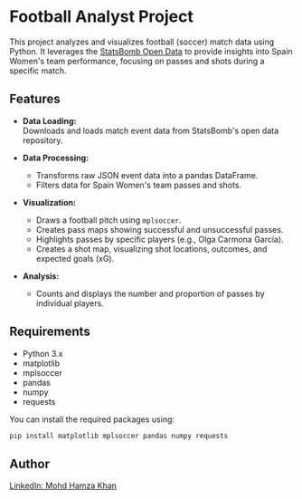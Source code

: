# Football Analyst Project

This project analyzes and visualizes football (soccer) match data using Python. It leverages the [StatsBomb Open Data](https://github.com/statsbomb/open-data) to provide insights into Spain Women's team performance, focusing on passes and shots during a specific match.

## Features

- **Data Loading:**  
  Downloads and loads match event data from StatsBomb's open data repository.

- **Data Processing:**  
  - Transforms raw JSON event data into a pandas DataFrame.
  - Filters data for Spain Women's team passes and shots.

- **Visualization:**  
  - Draws a football pitch using `mplsoccer`.
  - Creates pass maps showing successful and unsuccessful passes.
  - Highlights passes by specific players (e.g., Olga Carmona García).
  - Creates a shot map, visualizing shot locations, outcomes, and expected goals (xG).

- **Analysis:**  
  - Counts and displays the number and proportion of passes by individual players.

## Requirements

- Python 3.x
- matplotlib
- mplsoccer
- pandas
- numpy
- requests

You can install the required packages using:
```bash
pip install matplotlib mplsoccer pandas numpy requests
```

## Author

[LinkedIn: Mohd Hamza Khan](https://www.linkedin.com/in/mohd-hamza-khan)
